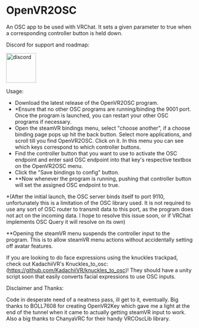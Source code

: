 # OpenVR2OSC

An OSC app to be used with VRChat. It sets a given parameter to true when a corresponding controller button is held down.

Discord for support and roadmap: 

[<img src="https://assets-global.website-files.com/6257adef93867e50d84d30e2/636e0b5061df29d55a92d945_full_logo_blurple_RGB.svg" alt="discord" width="80"/>](https://discord.gg/Wvnz28xeVM)

Usage:
- Download the latest release of the OpenVR2OSC program.
- \*Ensure that no other OSC programs are running/binding the 9001 port. Once the program is launched, you can restart your other OSC programs if necessary.
- Open the steamVR bindings menu, select "choose another", if a choose binding page pops up hit the back button. Select more applications, and scroll till you find OpenVR2OSC. Click on it. In this menu you can see which keys correspond to which controller buttons. 
- Find the controller button that you want to use to activate the OSC endpoint and enter said OSC endpoint into that key's respective textbox on the OpenVR2OSC menu.
- Click the "Save bindings to config" button. 
- \*\*Now whenever the program is running, pushing that controller button will set the assigned OSC endpoint to true.

\*(After the initial launch, the OSC server binds itself to port 9110, unfortunately this is a limitation of the OSC library used. It is not required to use any sort of OSC router to transmit data to this port, as the program does not act on the incoming data. I hope to resolve this issue soon, or if VRChat implements OSC Query it will resolve on its own)

\*\*Opening the steamVR menu suspends the controller input to the program. This is to allow steamVR menu actions without accidentally setting off avatar features. 



If you are looking to do face expressions using the knuckles trackpad, check out KadachiiVR's Knuckles_to_osc: (https://github.com/KadachiiVR/knuckles_to_osc)!
They should have a unity script soon that easily converts facial expressions to use OSC inputs.

Disclaimer and Thanks:

Code in desperate need of a neatness pass, ill get to it, eventually. Big thanks to BOLL7608 for creating OpenVR2Key which gave me a light at the end of the tunnel when it came to actually getting steamVR input to work. Also a big thanks to ChanyaVRC for their handy VRCOscLib library.
